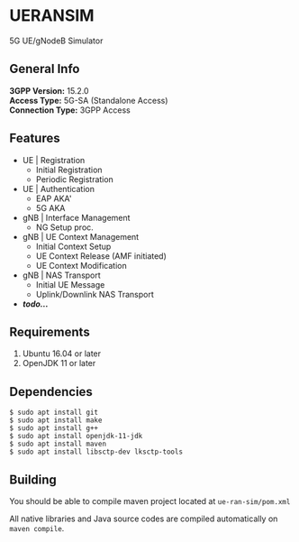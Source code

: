 # UERANSIM
5G UE/gNodeB Simulator

##  General Info  
**3GPP Version:** 15.2.0  
**Access Type:** 5G-SA (Standalone Access)  
**Connection Type:** 3GPP Access  

## Features 
- UE | Registration
  - Initial Registration
  - Periodic Registration
- UE | Authentication
  - EAP AKA'
  - 5G AKA
- gNB | Interface Management
  - NG Setup proc.
- gNB | UE Context Management
  - Initial Context Setup
  - UE Context Release (AMF initiated)
  - UE Context Modification
- gNB | NAS Transport
  - Initial UE Message
  - Uplink/Downlink NAS Transport
- ***todo...***
      
##  Requirements
1. Ubuntu 16.04 or later 
2. OpenJDK 11 or later

## Dependencies
```
$ sudo apt install git
$ sudo apt install make
$ sudo apt install g++
$ sudo apt install openjdk-11-jdk
$ sudo apt install maven
$ sudo apt install libsctp-dev lksctp-tools
```

## Building
You should be able to compile maven project located at `ue-ran-sim/pom.xml`  

All native libraries and Java source codes are compiled automatically on `maven compile`.